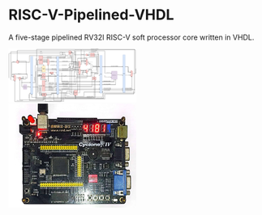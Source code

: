 # RISC-V-Pipelined-VHDL
A five-stage pipelined RV32I RISC-V soft processor core written in VHDL.


<img src="diagram.png" width=50% height=50%>


<img src="fpga.jpg" width=50% height=50%>
